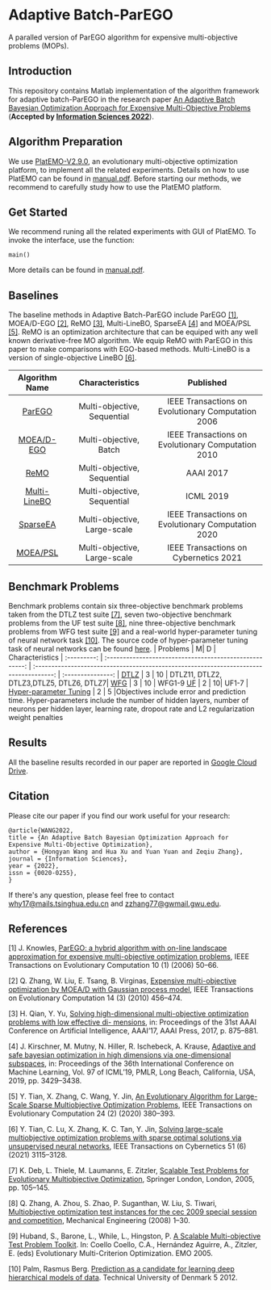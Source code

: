 # Adaptive Batch-ParEGO
A paralled version of ParEGO algorithm for expensive multi-objective problems (MOPs).

## Introduction
 This repository contains Matlab implementation of the algorithm framework for adaptive batch-ParEGO in the research paper [An Adaptive Batch Bayesian Optimization Approach for Expensive Multi-Objective Problems](https://www.sciencedirect.com/science/article/pii/S0020025522009057) (**Accepted by [Information Sciences 2022](https://www.sciencedirect.com/journal/information-sciences)**).

## Algorithm Preparation
We use [PlatEMO-V2.9.0](https://github.com/BIMK/PlatEMO/releases/tag/PlatEMO_v2.9.0), an evolutionary multi-objective optimization platform, to implement all the related experiments. Details on how to use PlatEMO can be found in [manual.pdf](https://github.com/BIMK/PlatEMO/blob/master/PlatEMO/manual.pdf). Before starting our methods, we recommend to  carefully study how to use the PlatEMO platform.

## Get Started
We recommend runing all the related experiments with GUI of PlatEMO. To invoke the interface, use the function:
```
main()
```
More details can be found in [manual.pdf](https://github.com/BIMK/PlatEMO/blob/master/PlatEMO/manual.pdf). 

## Baselines
The baseline methods in Adaptive Batch-ParEGO include ParEGO [[1]](#parego), MOEA/D-EGO [[2]](#moeadego), ReMO [[3]](#remo), Multi-LineBO, SparseEA [[4]](#sparseea) and MOEA/PSL [[5]](#moeapsl). ReMO is an optimization architecture that can be equiped with any well known derivative-free MO algorithm. We equip ReMO with ParEGO in this paper to make comparisons with EGO-based methods. Multi-LineBO is a version of single-objective LineBO [[6]](#linebo).

|    Algorithm Name      | Characteristics|    Published     |
| :---------: | :-----------------------------------------------------: | :------------------------------------------------------------------------------------: | 
[ParEGO](https://www.cs.bham.ac.uk/~jdk/parego/) | Multi-objective, Sequential |        IEEE Transactions on Evolutionary Computation 2006         |  
[MOEA/D-EGO](https://ieeexplore.ieee.org/document/5353656) | Multi-objective, Batch |        IEEE Transactions on Evolutionary Computation 2010         | 
[ReMO](https://ojs.aaai.org/index.php/AAAI/article/view/10664) | Multi-objective, Sequential |        AAAI 2017         |   
[Multi-LineBO](http://proceedings.mlr.press/v97/kirschner19a/kirschner19a.pdf) | Multi-objective, Sequential |        ICML 2019         |
[SparseEA](https://ieeexplore.ieee.org/document/8720021) | Multi-objective, Large-scale |IEEE Transactions on Evolutionary Computation 2020 |  
[MOEA/PSL](https://ieeexplore.ieee.org/document/9047876) | Multi-objective, Large-scale |IEEE Transactions on Cybernetics 2021 | 

## Benchmark Problems
Benchmark problems contain six three-objective benchmark problems taken from the DTLZ test suite [[7]](#dtlz), seven two-objective benchmark problems from the UF test suite [[8]](#uf), nine three-objective benchmark problems from WFG test suite [[9]](#wfg) and a real-world hyper-parameter tuning of neural network task [[10]](#nn). The source code of hyper-parameter tuning task of neural networks can be found [here](https://github.com/rasmusbergpalm/DeepLearnToolbox).
|    Problems      |                   M| D                           | Characteristics
| :---------: | :-----------------------------------------------------: | :------------------------------------------------------------------------------------: | :---------------: |
[DTLZ](https://www.cs.bham.ac.uk/~jdk/parego/) | 3 |  10  |  DTLZ11, DTLZ2, DTLZ3,DTLZ5, DTLZ6, DTLZ7|
[WFG](https://ieeexplore.ieee.org/document/5353656) | 3 | 10  | WFG1-9
[UF](https://ojs.aaai.org/index.php/AAAI/article/view/10664) | 2 | 10| UF1-7       |   
[Hyper-parameter Tuning](http://www2.imm.dtu.dk/pubdb/edoc/imm6284.pdf) | 2 |  5 |Objectives include error and prediction time. Hyper-parameters include the number of hidden layers, number of neurons per hidden layer, learning rate, dropout rate and L2 regularization weight penalties

## Results
All the baseline results recorded in our paper are reported in [Google Cloud Drive](https://drive.google.com/drive/folders/1ANE701izoLUNoADnfkngrapyTqHCHyGS).


## Citation
Please cite our paper if you find our work useful for your research:
```
@article{WANG2022,
title = {An Adaptive Batch Bayesian Optimization Approach for Expensive Multi-Objective Optimization},
author = {Hongyan Wang and Hua Xu and Yuan Yuan and Zeqiu Zhang},
journal = {Information Sciences},
year = {2022},
issn = {0020-0255},
}
```
If there's any question, please feel free to contact why17@mails.tsinghua.edu.cn and zzhang77@gwmail.gwu.edu.

## References

<a name="1">
</a>

[1] J. Knowles, [ParEGO: a hybrid algorithm with on-line landscape approximation for expensive multi-objective optimization problems](https://ieeexplore.ieee.org/document/1583627), IEEE Transactions on Evolutionary Computation 10 (1) (2006) 50–66.

<a name="2">
</a>

[2] Q. Zhang, W. Liu, E. Tsang, B. Virginas, [Expensive multi-objective optimization by MOEA/D with Gaussian process model](https://ieeexplore.ieee.org/document/5353656), IEEE Transactions on Evolutionary Computation 14 (3) (2010) 456–474.

<a name="3">
</a>

[3] H. Qian, Y. Yu, [Solving high-dimensional multi-objective optimization problems with low effective di- mensions](https://ojs.aaai.org/index.php/AAAI/article/view/10664), in: Proceedings of the 31st AAAI Conference on Artificial Intelligence, AAAI’17, AAAI Press, 2017, p. 875–881.

<a name="4">
</a>

[4] J. Kirschner, M. Mutny, N. Hiller, R. Ischebeck, A. Krause, [Adaptive and safe bayesian optimization in high dimensions via one-dimensional subspaces](http://proceedings.mlr.press/v97/kirschner19a/kirschner19a.pdf), in: Proceedings of the 36th International Conference on Machine Learning, Vol. 97 of ICML’19, PMLR, Long Beach, California, USA, 2019, pp. 3429–3438.

<a name="5">
</a>

[5] Y. Tian, X. Zhang, C. Wang, Y. Jin, [An Evolutionary Algorithm for Large-Scale Sparse Multiobjective Optimization Problems](https://ieeexplore.ieee.org/document/8720021), IEEE Transactions on Evolutionary Computation 24 (2) (2020) 380–393.


<a name="6">
</a>

[6] Y. Tian, C. Lu, X. Zhang, K. C. Tan, Y. Jin, [Solving large-scale multiobjective optimization problems with sparse optimal solutions via unsupervised neural networks](https://ieeexplore.ieee.org/document/9047876), IEEE Transactions on Cybernetics 51 (6) (2021) 3115–3128.


<a name="7">
</a>

[7] K. Deb, L. Thiele, M. Laumanns, E. Zitzler, [Scalable Test Problems for Evolutionary Multiobjective Optimization](https://link.springer.com/chapter/10.1007/1-84628-137-7_6), Springer London, London, 2005, pp. 105–145.

<a name="8">
</a>

[8] Q. Zhang, A. Zhou, S. Zhao, P. Suganthan, W. Liu, S. Tiwari, [Multiobjective optimization test instances for the cec 2009 special session and competition](https://www.researchgate.net/publication/265432807_Multiobjective_optimization_Test_Instances_for_the_CEC_2009_Special_Session_and_Competition), Mechanical Engineering (2008) 1–30.

<a name="9">
</a>

[9] Huband, S., Barone, L., While, L., Hingston, P. [A Scalable Multi-objective Test Problem Toolkit](https://link.springer.com/chapter/10.1007/978-3-540-31880-4_20). In: Coello Coello, C.A., Hernández Aguirre, A., Zitzler, E. (eds) Evolutionary Multi-Criterion Optimization. EMO 2005.

<a name="10">
</a>

[10] Palm, Rasmus Berg. [Prediction as a candidate for learning deep hierarchical models of data](http://www2.imm.dtu.dk/pubdb/edoc/imm6284.pdf). Technical University of Denmark 5 2012.
